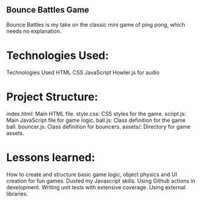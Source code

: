 ## Bounce Battles Game

Bounce Battles is my take on the classic mini game of ping pong, which needs no explanation.

# Technologies Used:

Technologies Used
HTML
CSS
JavaScript
Howler.js for audio

# Project Structure:
index.html: Main HTML file.
style.css: CSS styles for the game.
script.js: Main JavaScript file for game logic.
ball.js: Class definition for the game ball.
bouncer.js: Class definition for bouncers.
assets/: Directory for game assets.

# Lessons learned:
How to create and structure basic game logic, object physics and UI creation for fun games.
Dusted my Javascript skills.
Using Github actions in development.
Writing unit tests with extensive coverage.
Using external libraries.

